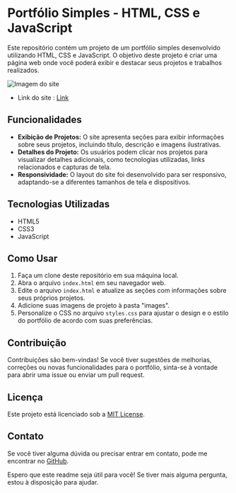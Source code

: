 # Portfólio Simples - HTML, CSS e JavaScript

Este repositório contém um projeto de um portfólio simples desenvolvido utilizando HTML, CSS e JavaScript. O objetivo deste projeto é criar uma página web onde você poderá exibir e destacar seus projetos e trabalhos realizados.

![Imagem do site](img/img_prdojeto.png)
- Link do site : <a href="https://eduardosouza.netlify.app">Link</a>

## Funcionalidades

- **Exibição de Projetos:** O site apresenta seções para exibir informações sobre seus projetos, incluindo título, descrição e imagens ilustrativas.
- **Detalhes do Projeto:** Os usuários podem clicar nos projetos para visualizar detalhes adicionais, como tecnologias utilizadas, links relacionados e capturas de tela.
- **Responsividade:** O layout do site foi desenvolvido para ser responsivo, adaptando-se a diferentes tamanhos de tela e dispositivos.

## Tecnologias Utilizadas

- HTML5
- CSS3
- JavaScript

## Como Usar

1. Faça um clone deste repositório em sua máquina local.
2. Abra o arquivo `index.html` em seu navegador web.
3. Edite o arquivo `index.html` e atualize as seções com informações sobre seus próprios projetos.
4. Adicione suas imagens de projeto à pasta "images".
5. Personalize o CSS no arquivo `styles.css` para ajustar o design e o estilo do portfólio de acordo com suas preferências.

## Contribuição

Contribuições são bem-vindas! Se você tiver sugestões de melhorias, correções ou novas funcionalidades para o portfólio, sinta-se à vontade para abrir uma issue ou enviar um pull request.

## Licença

Este projeto está licenciado sob a [MIT License](LICENSE).

## Contato

Se você tiver alguma dúvida ou precisar entrar em contato, pode me encontrar no [GitHub](https://github.com/seu-usuario-github).

Espero que este readme seja útil para você! Se tiver mais alguma pergunta, estou à disposição para ajudar.
